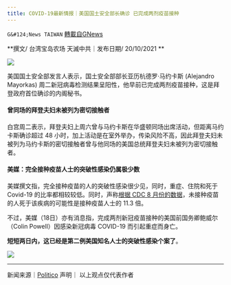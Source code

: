 ```yaml
---
title: COVID-19最新情报｜美国国土安全部长确诊 已完成两剂疫苗接种
---
```

`G&#124;News TAIWAN` [轉載自GNews](https://gnews.org/zh-hans/1605481/)

**撰文/ 台湾宝岛农场 天滅中共｜发布日期/ 20/10/2021 **

![](https://assets.gnews.org/wp-content/uploads/2021/10/2222_0.jpg)

美国国土安全部发言人表示，国土安全部部长亚历杭德罗·马约卡斯 (Alejandro Mayorkas) 周二新冠病毒检测结果呈阳性，他早前已完成两剂疫苗接种，这是拜登政府首位确诊的内阁秘书。

#### **曾同场的拜登夫妇未被列为密切接触者**

白宫周二表示，拜登夫妇上周六曾与马约卡斯在华盛顿同场出席活动，但距离马约卡斯确诊超过 48 小时，加上活动是在室外举办，传染风险不高，因此拜登夫妇未被列为马约卡斯的密切接触者曾与他同场的美国总统拜登夫妇未被列为密切接触者。

#### **美媒：完全接种疫苗人士的突破性感染仍属极少数**

美媒撰文指，完全接种疫苗的人的突破性感染很少见，同时，重症、住院和死于 Covid-19 的比率都相较较低。同时，声称[根据 CDC 8 月份的数据](https://covid.cdc.gov/covid-data-tracker/#rates-by-vaccine-status)，未接种疫苗的人死于该疾病的可能性是接种疫苗人士的 11.3 倍。

不过，美媒（18日）亦有消息指，完成两剂新冠疫苗接种的美国前国务卿鲍威尔（Colin Powell）因感染新冠病毒 COVID-19 而引起重症而身亡。

**短短两日内，这已经是第二例美国知名人士的突破性感染个案了**。

![](https://assets.gnews.org/wp-content/uploads/2021/10/5-38.jpg)

* * *

新闻来源｜[Politico](https://www.politico.com/news/2021/10/19/secretary-mayorkas-tests-positive-for-covid-19-516253)
声明｜ 以上观点仅代表作者
